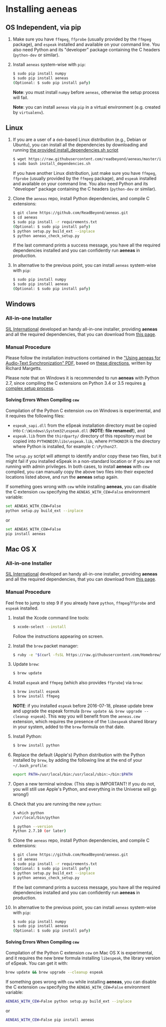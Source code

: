 # Installing aeneas

## OS Independent, via pip

1. Make sure you have
    `ffmpeg`, `ffprobe` (usually provided by the `ffmpeg` package),
    and `espeak` installed and available on your command line.
    You also need Python and its "developer" package
    containing the C headers (`python-dev` or similar).

2. Install `aeneas` system-wise with `pip`:
    
    ```bash
    $ sudo pip install numpy
    $ sudo pip install aeneas
    (Optional: $ sudo pip install pafy)
    ```

    **Note**: you must install `numpy` before `aeneas`,
    otherwise the setup process will fail.

    **Note**: you can install `aeneas` via `pip`
    in a virtual environment (e.g. created by `virtualenv`).

## Linux

1. If you are a user of a `deb`-based Linux distribution
(e.g., Debian or Ubuntu),
you can install all the dependencies by downloading and running
[the provided install_dependencies.sh script](https://raw.githubusercontent.com/readbeyond/aeneas/master/install_dependencies.sh)

    ```bash
    $ wget https://raw.githubusercontent.com/readbeyond/aeneas/master/install_dependencies.sh
    $ sudo bash install_dependencies.sh
    ```

    If you have another Linux distribution,
    just make sure you have
    `ffmpeg`, `ffprobe` (usually provided by the `ffmpeg` package),
    and `espeak` installed and available on your command line.
    You also need Python and its "developer" package
    containing the C headers (`python-dev` or similar).

2. Clone the `aeneas` repo, install Python dependencies, and compile C extensions:

    ```bash
    $ git clone https://github.com/ReadBeyond/aeneas.git
    $ cd aeneas
    $ sudo pip install -r requirements.txt
    (Optional: $ sudo pip install pafy)
    $ python setup.py build_ext --inplace
    $ python aeneas_check_setup.py
    ```

    If the last command prints a success message,
    you have all the required dependencies installed
    and you can confidently run **aeneas** in production.

3. In alternative to the previous point, you can install `aeneas` system-wise with `pip`:
    
    ```bash
    $ sudo pip install numpy
    $ sudo pip install aeneas
    (Optional: $ sudo pip install pafy)
    ```

## Windows

### All-in-one Installer

[SIL International](http://www.sil.org) developed an handy all-in-one installer,
providing **aeneas** and all the required dependencies,
that you can download from [this page](https://github.com/sillsdev/aeneas-installer/releases).

### Manual Procedure

Please follow the installation instructions
contained in the
["Using aeneas for Audio-Text Synchronization" PDF](http://software.sil.org/scriptureappbuilder/resources/),
based on
[these directions](https://groups.google.com/d/msg/aeneas-forced-alignment/p9cb1FA0X0I/8phzUgIqBAAJ),
written by Richard Margetts.

Please note that on Windows it is recommended to run **aeneas**
with Python 2.7, since compiling the C extensions on Python 3.4 or 3.5
requires [a complex setup process](http://stackoverflow.com/questions/29909330/microsoft-visual-c-compiler-for-python-3-4).

#### Solving Errors When Compiling ``cew``

Compilation of the Python C extension ``cew`` on Windows is experimental,
and it requires the following files:

* ``espeak_sapi.dll`` from the eSpeak installation directory must be copied into
``C:\Windows\System32\espeak.dll`` (**NOTE: file renamed!**), and
* ``espeak.lib`` from the ``thirdparty/`` directory of this repository must be copied into
``PYTHONDIR\libs\espeak.lib``, where ``PYTHONDIR`` is the directory where Python is installed,
for example ``C:\Python27``.

The ``setup.py`` script will attempt to identify and/or copy these two files,
but it might fail if you installed eSpeak in a non-standard location or
if you are not running with admin privileges.
In both cases, to install **aeneas** with ``cew`` compiled,
you can manually copy the above two files into their expected locations listed above,
and run the **aeneas** setup again.

If something goes wrong with ``cew`` while installing **aeneas**,
you can disable the C extension ``cew``
specifying the ``AENEAS_WITH_CEW=False`` environment variable:

```bash
set AENEAS_WITH_CEW=False
python setup.py build_ext --inplace
```

or

```bash
set AENEAS_WITH_CEW=False
pip install aeneas
```

## Mac OS X

### All-in-one Installer

[SIL International](http://www.sil.org) developed an handy all-in-one installer,
providing **aeneas** and all the required dependencies,
that you can download from [this page](https://github.com/sillsdev/aeneas-installer/releases).

### Manual Procedure

Feel free to jump to step 9 if you already have
`python`, `ffmpeg`/`ffprobe` and `espeak` installed.

1. Install the Xcode command line tools:

    ```bash
    $ xcode-select --install
    ```

    Follow the instructions appearing on screen.

2. Install the `brew` packet manager:

    ```bash
    $ ruby -e "$(curl -fsSL https://raw.githubusercontent.com/Homebrew/install/master/install)"
    ```

3. Update `brew`:

    ```bash
    $ brew update
    ```

4. Install `espeak` and `ffmpeg` (which also provides `ffprobe`)  via `brew`:

    ```bash
    $ brew install espeak
    $ brew install ffmpeg
    ```

    **NOTE**: if you installed ``espeak`` before 2016-07-18,
    please update brew and upgrade the espeak formula
    (``brew update && brew upgrade --cleanup espeak``).
    This way you will benefit from the ``aeneas.cew`` extension,
    which requires the presence of the ``libespeak`` shared library in your system,
    added to the ``brew`` formula on that date.

5. Install Python:

    ```bash
    $ brew install python
    ```

6. Replace the default (Apple's) Python distribution with the Python installed by `brew`,
   by adding the following line at the end of your `~/.bash_profile`:

    ```bash
    export PATH=/usr/local/bin:/usr/local/sbin:~/bin:$PATH
    ```

7. Open a new terminal window. (This step is IMPORTANT!
   If you do not, you will still use Apple's Python,
   and everything in the Universe will go wrong!)

8. Check that you are running the new `python`:

    ```bash
    $ which python
    /usr/local/bin/python
    
    $ python --version
    Python 2.7.10 (or later)
    ```

9. Clone the `aeneas` repo, install Python dependencies, and compile C extensions:

    ```bash
    $ git clone https://github.com/ReadBeyond/aeneas.git
    $ cd aeneas
    $ sudo pip install -r requirements.txt
    (Optional: $ sudo pip install pafy)
    $ python setup.py build_ext --inplace
    $ python aeneas_check_setup.py
    ```

    If the last command prints a success message,
    you have all the required dependencies installed
    and you can confidently run **aeneas** in production.

10. In alternative to the previous point, you can install `aeneas` system-wise with `pip`:
    
    ```bash
    $ sudo pip install numpy
    $ sudo pip install aeneas
    (Optional: $ sudo pip install pafy)
    ```

#### Solving Errors When Compiling ``cew``

Compilation of the Python C extension ``cew`` on Mac OS X is experimental,
and it requires the new brew formula installing ``libespeak``, the library version of eSpeak.
You can get it with:

```bash
brew update && brew upgrade --cleanup espeak
```

If something goes wrong with ``cew`` while installing **aeneas**,
you can disable the C extension ``cew``
specifying the ``AENEAS_WITH_CEW=False`` environment variable:

```bash
AENEAS_WITH_CEW=False python setup.py build_ext --inplace
```

or

```bash
AENEAS_WITH_CEW=False pip install aeneas
```



